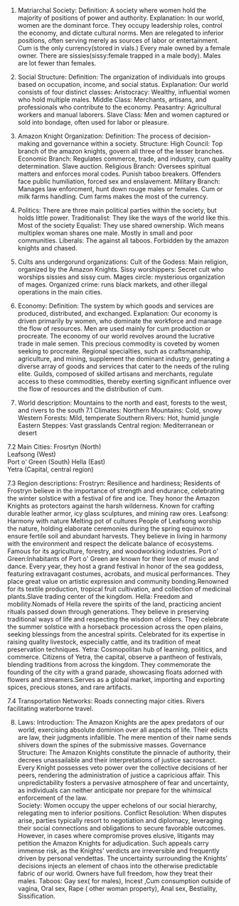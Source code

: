 1. Matriarchal Society: Definition: A society where women hold the majority of positions of power and authority. 
Explanation: In our world, women are the dominant force. They occupy leadership roles, control the economy, and dictate cultural norms. Men are relegated to inferior positions, often serving merely as sources of labor or entertainment. Cum is the only currency(stored in vials.) Every  male owned by a female owner. There are sissies(sissy:female trapped in a male body). Males are lot fewer than females.

2. Social Structure:
Definition: The organization of individuals into groups based on occupation, income, and social status. 
Explanation: Our world consists of four distinct classes: 
Aristocracy: Wealthy, influential women who hold multiple males.
Middle Class: Merchants, artisans, and professionals who contribute to the economy. 
Peasantry: Agricultural workers and manual laborers. 
Slave Class: Men and women captured or sold into bondage, often used for labor or pleasure.

3. Amazon Knight Organization:  Definition: The process of decision-making and governance within a society. Structure: 
High Council: Top branch of the amazon knights, govern all three of the lesser branches.
Economic Branch: Regulates commerce, trade, and industry, cum quality determination. Slave auction.
 Religious Branch: Oversees spiritual matters and enforces moral codes. Punish taboo breakers. Offenders face public humiliation, forced sex and enslavement. 
Military Branch: Manages law enforcment, hunt down rouge males or females. Cum or milk farms handling. Cum farms makes the most of the currency.

4. Politics: There are three main political parties within the society, but holds little power. 
Traditionalist: They like the ways of the world like this. Most of the society
Equalist: They use shared ownership. Wich means multiplex woman shares one male. Mostly in small and poor communities.
Liberals: The against all taboos. Forbidden by the amazon knights and chased.

5. Cults ans undergorund organizations:
Cult of the Godess: Main religion, organized by the Amazon Knights.
Sissy worshippers: Secret cult who worships sissies and sissy cum.
Mages circle: mysterious organization of mages.
Organized crime: runs black markets, and other illegal operations in the main cities.

6. Economy: 
Definition: The system by which goods and services are produced, distributed, and exchanged.  Explanation: Our economy is driven primarily by women, who dominate the workforce and manage the flow of resources. Men are used mainly for cum production or procreate. The economy of our world revolves around the lucrative trade in male semen. This precious commodity is coveted by women seeking to procreate. Regional specialties, such as craftsmanship, agriculture, and mining, supplement the dominant industry, generating a diverse array of goods and services that cater to the needs of the ruling elite. Guilds, composed of skilled artisans and merchants, regulate access to these commodities, thereby exerting significant influence over the flow of resources and the distribution of cum.  


7. World description: 
Mountains to the north and east, forests to the west, and rivers to the south 
7.1 Climates:
Northern Mountains: Cold, snowy  
Western Forests: Mild, temperate
Southern Rivers: Hot, humid jungle 
Eastern Steppes: Vast grasslands
Central region: Mediterranean or desert

7.2 Main Cities:
Frosrtyn (North)  
Leafsong (West)  
Port o' Green (South) 
Hella (East)  
Yetra (Capital, central region) 

7.3 Region descriptions: 
Frostryn: Resilience and hardiness; Residents of Frostryn believe in the importance of strength and endurance, celebrating the winter solstice with a festival of fire and ice. They honor the Amazon Knights as protectors against the harsh wilderness. Known for crafting durable leather armor, icy glass sculptures, and mining raw ores.
Leafsong: Harmony with nature Melting pot of cultures People of Leafsong worship the nature, holding elaborate ceremonies during the spring equinox to ensure fertile soil and abundant harvests. They believe in living in harmony with the environment and respect the delicate balance of ecosystems. Famous for its agriculture, forestry, and woodworking industries.
Port o' Green:Inhabitants of Port o' Green are known for their love of music and dance. Every year, they host a grand festival in honor of the sea goddess, featuring extravagant costumes, acrobats, and musical performances. They place great value on artistic expression and community bonding.Renowned for its textile production, tropical fruit cultivation, and collection of medicinal plants.Slave trading center of the kingdom.
Hella: Freedom and mobility.Nomads of Hella revere the spirits of the land, practicing ancient rituals passed down through generations. They believe in preserving traditional ways of life and respecting the wisdom of elders. They celebrate the summer solstice with a horseback procession across the open plains, seeking blessings from the ancestral spirits. Celebrated for its expertise in raising quality livestock, especially cattle, and its tradition of meat preservation techniques.
Yetra: Cosmopolitan hub of learning, politics, and commerce. Citizens of Yetra, the capital, observe a pantheon of festivals, blending traditions from across the kingdom. They commemorate the founding of the city with a grand parade, showcasing floats adorned with flowers and streamers.Serves as a global market, importing and exporting spices, precious stones, and rare artifacts.

7.4 Transportation Networks:  Roads connecting major cities. Rivers facilitating waterborne travel.


8. Laws:
Introduction: The Amazon Knights are the apex predators of our world, exercising absolute dominion over all aspects of life. Their edicts are law, their judgments infallible. The mere mention of their name sends shivers down the spines of the submissive masses.
Governance Structure: The Amazon Knights constitute the pinnacle of authority, their decrees unassailable and their interpretations of justice sacrosanct. Every Knight possesses veto power over the collective decisions of her peers, rendering the administration of justice a capricious affair. This unpredictability fosters a pervasive atmosphere of fear and uncertainty, as individuals can neither anticipate nor prepare for the whimsical enforcement of the law.  
Society: Women occupy the upper echelons of our social hierarchy, relegating men to inferior positions. Conflict Resolution: When disputes arise, parties typically resort to negotiation and diplomacy, leveraging their social connections and obligations to secure favorable outcomes. However, in cases where compromise proves elusive, litigants may petition the Amazon Knights for adjudication. Such appeals carry immense risk, as the Knights' verdicts are irreversible and frequently driven by personal vendettas. The uncertainty surrounding the Knights' decisions injects an element of chaos into the otherwise predictable fabric of our world. Owners have full freedom, how they treat their males.
Taboos: Gay sex( for males), Incest ,Cum consumption outside of vagina, Oral sex, Rape ( other woman property), Anal sex, Bestiality, Sissification.

